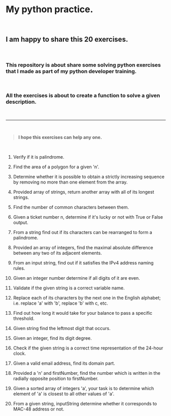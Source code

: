 # My python practice.

<br>

## I am happy to share this 20 exercises.

<br>

### This repository is about share some solving python exercises that I made as part of my python developer training.

<br>

### All the exercises is about to create a function to solve a given description.

<br>

---

<br>

>**I hope this exercises can help any one.**

<br>

1. Verify if it is palindrome.

2. Find the area of a polygon for a given 'n'.

3. Determine whether it is possible to obtain a strictly increasing sequence by removing no more than one element from the array.

4. Provided array of strings, return another array with all of its longest strings.

5. Find the number of common characters between them.

6. Given a ticket number n, determine if it's lucky or not with True or False output.

7. From a string find out if its characters can be rearranged to form a palindrome.

8. Provided an array of integers, find the maximal absolute difference between any two of its adjacent elements.
  
9. From an input string, find out if it satisfies the IPv4 address naming rules.

10. Given an integer number determine if all digits of it are even.

11. Validate if the given string is a correct variable name.
  
12. Replace each of its characters by the next one in the English alphabet; i.e. 
replace 'a' with 'b', replace 'b' with c, etc.

13. Find out how long it would take for your balance to pass a specific threshold.

14. Given string find the leftmost digit that occurs.

15.  Given an integer, find its digit degree. 

16. Check if the given string is a correct time representation of the 24-hour clock.

17. Given a valid email address, find its domain part.

18. Provided a 'n' and firstNumber, find the number which is written in the radially opposite position to firstNumber.

19. Given a sorted array of integers 'a', your task is to determine which element of 'a' is closest to all other values of 'a'.

20. From a given string, inputString determine whether it corresponds to MAC-48 address or not.
